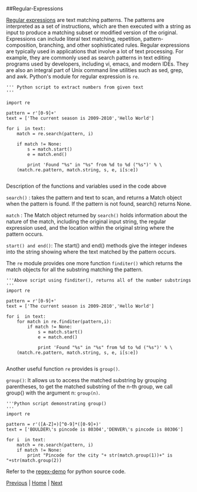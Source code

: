 ##Regular-Expressions

[Regular expressions](http://www.regular-expressions.info/tutorial.html) are text matching patterns. The patterns are interpreted as a set of instructions, which are then executed with a string as input to produce a matching subset or modified version of the original. Expressions can include literal text matching, repetition, pattern-composition, branching, and other sophisticated rules. Regular expressions are typically used in applications that involve a lot of text processing. For example, they are commonly used as search patterns in text editing programs used by developers, including vi, emacs, and modern IDEs. They are also an integral part of Unix command line utilities such as sed, grep, and awk. Python's module for regular expression is `re`.

```
''' Python script to extract numbers from given text
'''

import re

pattern = r'[0-9]+'
text = ['The current season is 2009-2010','Hello World']

for i  in text:
    match = re.search(pattern, i)

    if match != None:
        s = match.start()
        e = match.end()

        print 'Found "%s" in "%s" from %d to %d ("%s")' % \
    (match.re.pattern, match.string, s, e, i[s:e])


```
Description of the functions and variables used in the code above

`search()` : takes the pattern and text to scan, and returns a Match object when the pattern is found. If the pattern is not found, search() returns None.

`match` : The Match object returned by `search()` holds information about the nature of the match, including the original input string, the regular expression used, and the location within the original string where the pattern occurs.

`start() and end()`: The start() and end() methods give the integer indexes into the string showing where the text matched by the pattern occurs.

The `re` module provides one more function `finditer()` which returns the match objects for all the substring matching the pattern.

```
'''Above script using finditer(), returns all of the number substrings
'''
import re

pattern = r'[0-9]+'
text = ['The current season is 2009-2010','Hello World']

for i  in text:
    for match in re.finditer(pattern,i):
        if match != None:
            s = match.start()
            e = match.end()

            print 'Found "%s" in "%s" from %d to %d ("%s")' % \
    (match.re.pattern, match.string, s, e, i[s:e])


```

Another useful function `re` provides is `group()`.  

`group()`: It allows us to access the matched substring by grouping parentheses, to get the matched substring of the n-th group, we call group() with the argument n: `group(n)`.

```
'''Python script demonstrating group()
'''
import re

pattern = r'([A-Z]+)[^0-9]*([0-9]+)'
text = ['BOULDER\'s pincode is 80304','DENVER\'s pincode is 80306']

for i  in text:
    match = re.search(pattern, i)
    if match != None:
        print "Pincode for the city "+ str(match.group(1))+" is "+str(match.group(2))

```        

Refer to the [regex-demo](https://github.com/joed7/Python/blob/master/python-regex.py) for python source code.

[Previous](https://github.com/joed7/fose_python/blob/master/filemangement.md)  |  [Home](https://github.com/joed7/Python/blob/master/home.md)  |  [Next](https://github.com/joed7/fose_python/blob/master/databases.md)
